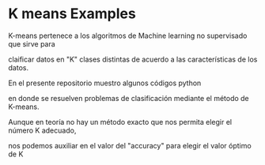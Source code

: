 # K means Examples

K-means pertenece a los algoritmos de Machine learning no supervisado que sirve para 

claificar datos en "K" clases distintas de acuerdo a las características de los datos.


En el presente repositorio muestro algunos códigos python  

en donde se resuelven problemas de clasificación mediante el método de K-means.

Aunque en teoría no hay un método exacto que nos permita elegir el número K adecuado,

nos podemos auxiliar en el valor del "accuracy" para elegir el valor óptimo de K
